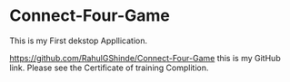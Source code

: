# Connect-Four-Game
This is my First dekstop Appllication.

https://github.com/RahulGShinde/Connect-Four-Game this is my GitHub link.
Please see the Certificate of training Complition.
